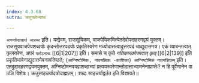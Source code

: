 ```yaml
---
index: 4.3.68
sutra: क्रतुयज्ञेभ्यश्च

---
```

   `अनन्तोदात्तार्थ आरम्भः` इति। यद्येवम्, राजसूयिकम्, वाजपेयिकमित्येतदेवोपदाहरणद्वयं युक्तम्। राजसूयवाजपेयशब्दयोः कृदन्तोत्तरपदयोः प्रकृतिस्वरेण मध्योदात्तत्वादुत्तरपदं चाद्युदात्तमत्र। एकं व्याबन्तत्वात् कृत्स्वरेण, अपरं `यतोऽनाचः`  [[6|1|207]]  इति। समासे च कृते _गतिकारकोपपदात्‌ कृत्‌_ [[6|2|139]]  इति प्रकृतिभावेनाद्युदात्तमेवनावतिष्ठते; `{आग्निष्टोमिकः, नावयज्ञिकः -काशिका} आग्निष्टोमिकं नावयज्ञिकम्` इति। एतदुदादहरणद्वयमयुक्तम्, अग्निष्टोमनवयज्ञशब्दाभ्यां प्रत्ययस्वरेणान्तोदात्ताभ्यामनेनाप्राप्तेः? न हि पूर्वेणानेन वा ठञि विशेषः। क्रतुसाहचर्यादत्रोदाह्मतम्। शब्दः साहचर्याद्वर्तत इति विज्ञायते॥